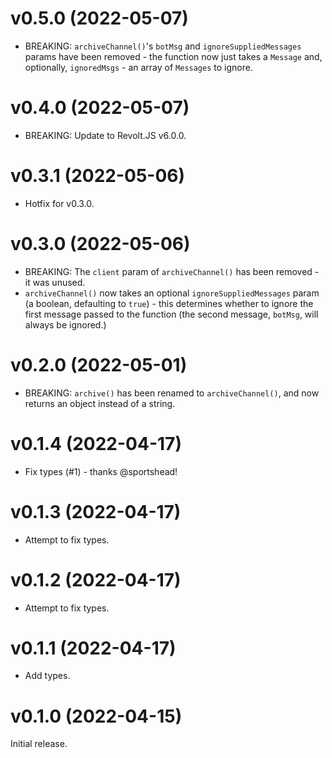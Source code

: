 # v0.5.0 (2022-05-07)

- BREAKING: `archiveChannel()`'s `botMsg` and `ignoreSuppliedMessages` params have been removed - the function now just takes a `Message` and, optionally, `ignoredMsgs` - an array of `Messages` to ignore.

# v0.4.0 (2022-05-07)

- BREAKING: Update to Revolt.JS v6.0.0.

# v0.3.1 (2022-05-06)

- Hotfix for v0.3.0.

# v0.3.0 (2022-05-06)

- BREAKING: The `client` param of `archiveChannel()` has been removed - it was unused.
- `archiveChannel()` now takes an optional `ignoreSuppliedMessages` param (a boolean, defaulting to `true`) - this determines whether to ignore the first message passed to the function (the second message, `botMsg`, will always be ignored.)

# v0.2.0 (2022-05-01)

- BREAKING: `archive()` has been renamed to `archiveChannel()`, and now returns an object instead of a string.

# v0.1.4 (2022-04-17)

- Fix types (#1) - thanks @sportshead!

# v0.1.3 (2022-04-17)

- Attempt to fix types.

# v0.1.2 (2022-04-17)

- Attempt to fix types.

# v0.1.1 (2022-04-17)

- Add types.

# v0.1.0 (2022-04-15)

Initial release.
